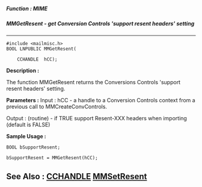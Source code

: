 ##### Function : MIME
##### MMGetResent - get Conversion Controls 'support resent headers' setting
---
```
#include <mailmisc.h>
BOOL LNPUBLIC MMGetResent(

	CCHANDLE  hCC);
```
**Description :**

The function  MMGetResent returns the Conversions Controls 'support resent 
headers' setting.

**Parameters :**
Input :
hCC  -  a handle to a Conversion Controls context from a previous call to MMCreateConvControls.

Output :
(routine)  -  if TRUE support Resent-XXX headers when importing (default is FALSE)



**Sample Usage :**
```
BOOL bSupportResent;

bSupportResent = MMGetResent(hCC);

```
**See Also :**
[CCHANDLE](/reference/Data/CCHANDLE)
[MMSetResent](/reference/Func/MMSetResent)
---
